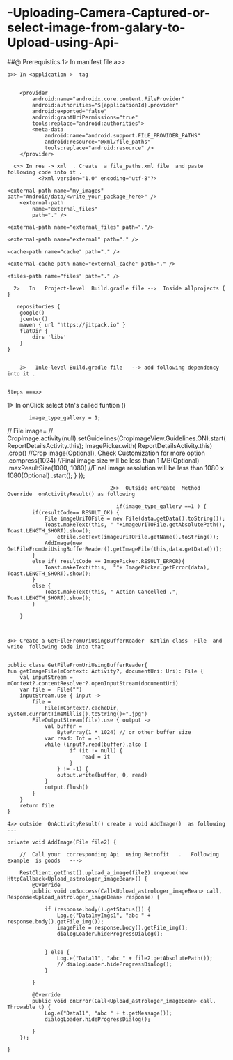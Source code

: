 # -Uploading-Camera-Captured-or-select-image-from-galary-to-Upload-using-Api-

##@ Prerequistics
 1> In manifest file 
      a>>  
    <uses-permission android:name="android.permission.WRITE_EXTERNAL_STORAGE" />
    <uses-permission android:name="android.permission.READ_EXTERNAL_STORAGE" />
    
    b>> In <application >  tag 
      

        <provider
            android:name="androidx.core.content.FileProvider"
            android:authorities="${applicationId}.provider"
            android:exported="false"
            android:grantUriPermissions="true"
            tools:replace="android:authorities">
            <meta-data
                android:name="android.support.FILE_PROVIDER_PATHS"
                android:resource="@xml/file_paths"
                tools:replace="android:resource" />
        </provider>

      c>> In res -> xml  . Create  a file_paths.xml file  and paste following code into it . 
              <?xml version="1.0" encoding="utf-8"?>
<paths>


    <external-path name="my_images" path="Android/data/<write_your_package_here>" />
        <external-path
            name="external_files"
            path="." />

    <external-path name="external_files" path="."/>

    <external-path name="external" path="." />

    <cache-path name="cache" path="." />

    <external-cache-path name="external_cache" path="." />

    <files-path name="files" path="." />

</paths>

      
      
      2>   In   Project-level  Build.gradle file -->  Inside allprojects { }
          
       repositories {
        google()
        jcenter()
        maven { url "https://jitpack.io" }
        flatDir {
            dirs 'libs'
        }
    }
 
 
        3>   Inle-level Build.gradle file   --> add following dependency into it . 

        
    Steps ===>> 
   1>      In  onClick select btn's called  funtion  ()
   
           image_type_gallery = 1;
//                                             File image=
//                                             CropImage.activity(null).setGuidelines(CropImageView.Guidelines.ON).start(ReportDetailsActivity.this);
                                             ImagePicker.with( ReportDetailsActivity.this)
                                                     .crop()	    			//Crop image(Optional), Check Customization for more option
                                                     .compress(1024)			//Final image size will be less than 1 MB(Optional)
                                                     .maxResultSize(1080, 1080)	//Final image resolution will be less than 1080 x 1080(Optional)
                                                     .start();
                                         }
                                     });
                                     
                                     2>>  Outside onCreate  Method  Override  onActivityResult() as following              
                                     
                                       if(image_type_gallery ==1 ) {
            if(resultCode== RESULT_OK) {
                File imageUriTOFile = new File(data.getData().toString());
                Toast.makeText(this, " "+imageUriTOFile.getAbsolutePath(), Toast.LENGTH_SHORT).show();
                    etFile.setText(imageUriTOFile.getName().toString());
                AddImage(new GetFileFromUriUsingBufferReader().getImageFile(this,data.getData()));
            }
            else if( resultCode == ImagePicker.RESULT_ERROR){
                Toast.makeText(this,  ""+ ImagePicker.getError(data), Toast.LENGTH_SHORT).show();
            }
            else {
                Toast.makeText(this, " Action Cancelled .", Toast.LENGTH_SHORT).show();
            }

        }
    
    
    
    3>> Create a GetFileFromUriUsingBufferReader  Kotlin class  File  and write  following code into that 


    public class GetFileFromUriUsingBufferReader{
    fun getImageFile(mContext: Activity?, documentUri: Uri): File {
        val inputStream = mContext?.contentResolver?.openInputStream(documentUri)
        var file =  File("")
        inputStream.use { input ->
            file =
                File(mContext?.cacheDir, System.currentTimeMillis().toString()+".jpg")
            FileOutputStream(file).use { output ->
                val buffer =
                    ByteArray(1 * 1024) // or other buffer size
                var read: Int = -1
                while (input?.read(buffer).also {
                        if (it != null) {
                            read = it
                        }
                    } != -1) {
                    output.write(buffer, 0, read)
                }
                output.flush()
            }
        }
        return file
    }
    
    4>> outside  OnActivityResult() create a void AddImage()  as following ---    
          
    private void AddImage(File file2) {

        //  Call your  corresponding Api  using Retrofit   .   Following example  is goods   --->   

        RestClient.getInst().upload_a_image(file2).enqueue(new HttpCallback<Upload_astrologer_imageBean>() {
            @Override
            public void onSuccess(Call<Upload_astrologer_imageBean> call, Response<Upload_astrologer_imageBean> response) {

                if (response.body().getStatus()) {
                    Log.e("Data1myImgs1", "abc " + response.body().getFile_img());
                    imageFile = response.body().getFile_img();
                    dialogLoader.hideProgressDialog();


                } else {
                    Log.e("Data11", "abc " + file2.getAbsolutePath());
                    // dialogLoader.hideProgressDialog();
                }

            }

            @Override
            public void onError(Call<Upload_astrologer_imageBean> call, Throwable t) {
                Log.e("Data11", "abc " + t.getMessage());
                dialogLoader.hideProgressDialog();

            }
        });

    }

